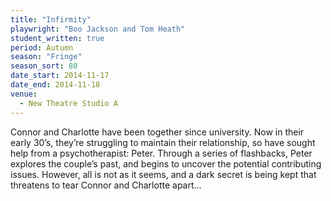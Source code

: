 ```yaml
---
title: "Infirmity"
playwright: "Boo Jackson and Tom Heath"
student_written: true
period: Autumn
season: "Fringe"
season_sort: 80
date_start: 2014-11-17
date_end: 2014-11-18
venue:
  - New Theatre Studio A
---
```


Connor and Charlotte have been together since university. Now in their early 30’s, they’re struggling to maintain their relationship, so have sought help from a psychotherapist: Peter. Through a series of flashbacks, Peter explores the couple’s past, and begins to uncover the potential contributing issues. However, all is not as it seems, and a dark secret is being kept that threatens to tear Connor and Charlotte apart…
